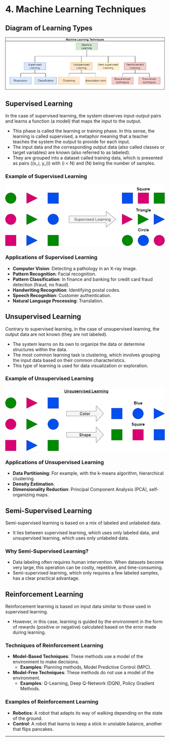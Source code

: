 # 4. Machine Learning Techniques

## Diagram of Learning Types

![Machine Learning Techniques](ML_techniques.png)

## Supervised Learning

In the case of supervised learning, the system observes input-output pairs and learns a function (a model) that maps the input to the output.
- This phase is called the learning or training phase. In this sense, the learning is called supervised, a metaphor meaning that a teacher teaches the system the output to provide for each input.
- The input data and the corresponding output data (also called classes or target variables) are known (also referred to as labeled).
- They are grouped into a dataset called training data, which is presented as pairs \((x_i, y_i)\) with \(i < N\) and \(N\) being the number of samples.

### Example of Supervised Learning

![Supervised Learning example](SL_example.png)

### Applications of Supervised Learning

- **Computer Vision**: Detecting a pathology in an X-ray image.
- **Pattern Recognition**: Facial recognition.
- **Pattern Classification**: In finance and banking for credit card fraud detection (fraud, no fraud).
- **Handwriting Recognition**: Identifying postal codes.
- **Speech Recognition**: Customer authentication.
- **Natural Language Processing**: Translation.

## Unsupervised Learning

Contrary to supervised learning, in the case of unsupervised learning, the output data are not known (they are not labeled).
- The system learns on its own to organize the data or determine structures within the data.
- The most common learning task is clustering, which involves grouping the input data based on their common characteristics.
- This type of learning is used for data visualization or exploration.

### Example of Unsupervised Learning

![Unsupervised Learning example](UL_example.png)

### Applications of Unsupervised Learning

- **Data Partitioning**: For example, with the k-means algorithm, hierarchical clustering.
- **Density Estimation**.
- **Dimensionality Reduction**: Principal Component Analysis (PCA), self-organizing maps.

## Semi-Supervised Learning

Semi-supervised learning is based on a mix of labeled and unlabeled data.
- It lies between supervised learning, which uses only labeled data, and unsupervised learning, which uses only unlabeled data.

### Why Semi-Supervised Learning?

- Data labeling often requires human intervention. When datasets become very large, this operation can be costly, repetitive, and time-consuming.
- Semi-supervised learning, which only requires a few labeled samples, has a clear practical advantage.

## Reinforcement Learning

Reinforcement learning is based on input data similar to those used in supervised learning.
- However, in this case, learning is guided by the environment in the form of rewards (positive or negative) calculated based on the error made during learning.

### Techniques of Reinforcement Learning

- **Model-Based Techniques**: These methods use a model of the environment to make decisions.
  - **Examples**: Planning methods, Model Predictive Control (MPC).
- **Model-Free Techniques**: These methods do not use a model of the environment.
  - **Examples**: Q-Learning, Deep Q-Network (DQN), Policy Gradient Methods.

### Examples of Reinforcement Learning

- **Robotics**: A robot that adapts its way of walking depending on the state of the ground.
- **Control**: A robot that learns to keep a stick in unstable balance, another that flips pancakes.

---
